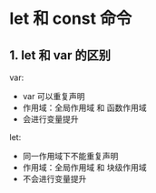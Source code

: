 # let 和 const 命令

## 1. let 和 var 的区别

var:

* var 可以重复声明
* 作用域：全局作用域 和 函数作用域
* 会进行变量提升

let:

* 同一作用域下不能重复声明
* 作用域：全局作用域 和 块级作用域
* 不会进行变量提升
